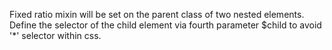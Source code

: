 Fixed ratio mixin will be set on the parent class of two nested elements.
Define the selector of the child element via fourth parameter \$child to avoid '\*' selector within css.

